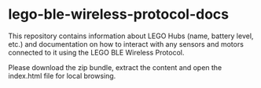# lego-ble-wireless-protocol-docs
This repository contains information about LEGO Hubs (name, battery level, etc.) and documentation on how to interact with any sensors and motors connected to it using the LEGO BLE Wireless Protocol.

Please download the zip bundle, extract the content and open the index.html file for local browsing.
